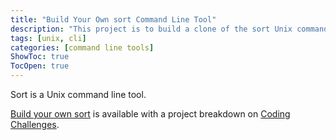 ```yaml
---
title: "Build Your Own sort Command Line Tool"
description: "This project is to build a clone of the sort Unix command line tool."
tags: [unix, cli]
categories: [command line tools]
ShowToc: true
TocOpen: true
---
```


Sort is a Unix command line tool.

<!--more-->

[Build your own sort](https://codingchallenges.fyi/challenges/challenge-sort) is available with a project breakdown on [Coding Challenges](https://codingchallenges.fyi/).